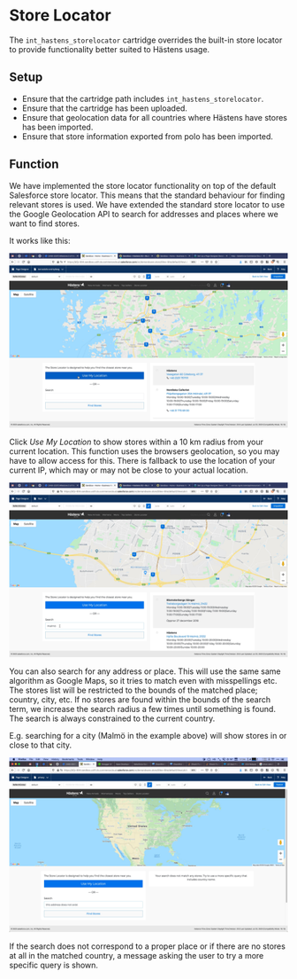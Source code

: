 # Store Locator

The `int_hastens_storelocator` cartridge overrides the built-in store locator
to provide functionality better suited to Hästens usage.

## Setup

- Ensure that the cartridge path includes `int_hastens_storelocator`.
- Ensure that the cartridge has been uploaded.
- Ensure that geolocation data for all countries where Hästens have stores
  has been imported.
- Ensure that store information exported from polo has been imported.

## Function

We have implemented the store locator functionality on top of the default Salesforce store locator. This means that the 
standard behaviour for finding relevant stores is used. We have extended the standard store locator to use the 
Google Geolocation API to search for addresses and places where we want to find stores. 

It works like this:

![Use My Location](img/storelocator-1.jpeg)

Click *Use My Location* to show stores within a 10 km radius from your current location. This function uses the browsers 
geolocation, so you may have to allow access for this. There is fallback to use the location of your current IP, 
which may or may not be close to your actual location.

![Search](img/storelocator-2.jpeg)

You can also search for any address or place. This will use the same same algorithm as Google Maps, so it tries to match 
even with misspellings etc. The stores list will be restricted to the bounds of the matched place; country, city, etc. 
If no stores are found within the bounds of the search term, we increase the search radius a few times until something 
is found. The search is always constrained to the current country.

E.g. searching for a city (Malmö in the example above) will show stores in or close to that city.
 
![No stores found](img/storelocator-3.jpeg)

If the search does not correspond to a proper place or if there are no stores at all in the matched country, a message 
asking the user to try a more specific query is shown.
